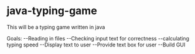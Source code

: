 java-typing-game
================

This will be a typing game written in java

Goals:
--Reading in files
--Checking input text for correctness
--calculating typing speed
--Display text to user
--Provide text box for user
--Build GUI
